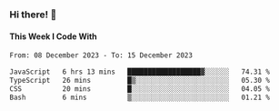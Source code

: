 ### Hi there! 👋

#### This Week I Code With
<!--START_SECTION:waka-->

```txt
From: 08 December 2023 - To: 15 December 2023

JavaScript   6 hrs 13 mins   ██████████████████▓░░░░░░   74.31 %
TypeScript   26 mins         █▒░░░░░░░░░░░░░░░░░░░░░░░   05.30 %
CSS          20 mins         █░░░░░░░░░░░░░░░░░░░░░░░░   04.05 %
Bash         6 mins          ▒░░░░░░░░░░░░░░░░░░░░░░░░   01.21 %
```

<!--END_SECTION:waka-->
